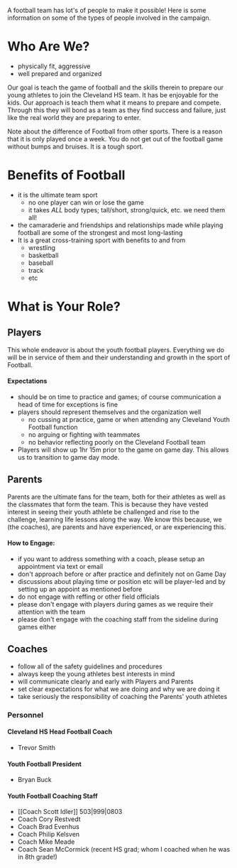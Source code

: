A football team has lot's of people to make it possible!  Here is some information on some of the types of people involved in the campaign.

# Who Are We? 
- physically fit, aggressive
- well prepared and organized

Our goal is teach the game of football and the skills therein to prepare our young athletes to join the Cleveland HS team. It has be enjoyable for the kids. Our approach is teach them what it means to prepare and compete. Through this they will bond as a team as they find success and failure, just like the real world they are preparing to enter.

Note about the difference of Football from other sports. There is a reason that it is only played once a week. You do not get out of the football game without bumps and bruises. It is a tough sport.

# Benefits of Football
- it is the ultimate team sport
	- no one player can win or lose the game
	- it takes _ALL_ body types; tall/short, strong/quick, etc. we need them all!
- the camaraderie and friendships and relationships made while playing football are some of the strongest and most long-lasting
- It is a great cross-training sport with benefits to and from
	- wrestling
	- basketball
	- baseball
	- track
	- etc

# What is Your Role?

## Players

This whole endeavor is about the youth football players.  Everything we do will be in service of them and their understanding and growth in the sport of Football.

#### Expectations
- should be on time to practice and games; of course communication a head of time for exceptions is fine
- players should represent themselves and the organization well
	- no cussing at practice, game or when attending any Cleveland Youth Football function
	- no arguing or fighting with teammates
	- no behavior reflecting poorly on the Cleveland Football team
- Players will show up 1hr 15m prior to the game on game day. This allows us to transition to game day mode.

## Parents

Parents are the ultimate fans for the team, both for their athletes as well as the classmates that form the team. This is because they have vested interest in seeing their youth athlete be challenged and rise to the challenge, learning life lessons along the way. We know this because, we (the coaches), are parents and have experienced, or are experiencing this.

#### How to Engage:
- if you want to address something with a coach, please setup an appointment via text or email
- don't approach before or after practice and definitely not on Game Day
- discussions about playing time or position etc will be player-led and by setting up an appoint as mentioned before
- do not engage with reffing or other field officials
- please don't engage with players during games as we require their attention with the team
- please don't engage with the coaching staff from the sideline during games either

## Coaches
- follow all of the safety guidelines and procedures
- always keep the young athletes best interests in mind
- will communicate clearly and early with Players and Parents
- set clear expectations for what we are doing and why we are doing it
- take seriously the responsibility of coaching the Parents' youth athletes

### Personnel

#### Cleveland HS Head Football Coach
- Trevor Smith
#### Youth Football President
- Bryan Buck
#### Youth Football Coaching Staff
- [[Coach Scott Idler]] 503|999|0803
- Coach Cory Restvedt
- Coach Brad Evenhus
- Coach Philip Kelsven
- Coach Mike Meade
- Coach Sean McCormick (recent HS grad; whom I coached when he was in 8th grade!)
